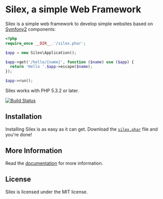 Silex, a simple Web Framework
=============================

Silex is a simple web framework to develop simple websites based on
[Symfony2][1] components:


```php
<?php
require_once __DIR__.'/silex.phar';

$app = new Silex\Application();

$app->get('/hello/{name}', function ($name) use ($app) {
  return 'Hello '.$app->escape($name);
});

$app->run();
```

Silex works with PHP 5.3.2 or later.

[![Build Status](https://secure.travis-ci.org/fabpot/Silex.png?branch=master)](http://travis-ci.org/fabpot/Silex)

## Installation

Installing Silex is as easy as it can get. Download the [`silex.phar`][2] file
and you're done!

## More Information

Read the [documentation][3] for more information.

## License

Silex is licensed under the MIT license.

[1]: http://symfony.com
[2]: http://silex.sensiolabs.org/get/silex.phar
[3]: http://silex.sensiolabs.org/documentation
